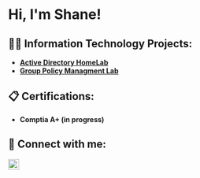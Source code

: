 <h1>Hi, I'm Shane!</h1>

<h2>👨‍💻 Information Technology Projects:</h2>

- <b> [Active Directory HomeLab](https://github.com/SH6N35/ActiveDirectoryLab)
- <b> [Group Policy Managment Lab]()

<h2>📋 Certifications:</h2>

- <b> Comptia A+ (in progress)

<h2> 🤳 Connect with me:</h2>

[<img align="left" alt="ShaneGoodman | LinkedIn" width="22px" src="https://cdn.jsdelivr.net/npm/simple-icons@v3/icons/linkedin.svg" />][linkedin]

[linkedin]: https://www.linkedin.com/in/shane-goodman-b97372290/

<!--
**joshmadakor1/joshmadakor1** is a ✨ _special_ ✨ repository because its `README.md` (this file) appears on your GitHub profile.

Here are some ideas to get you started:

- 🔭 I’m currently working on ...
- 🌱 I’m currently learning ...
- 👯 I’m looking to collaborate on ...
- 🤔 I’m looking for help with ...
- 💬 Ask me about ...
- 📫 How to reach me: ...
- 😄 Pronouns: ...
- ⚡ Fun fact: ...
-->
